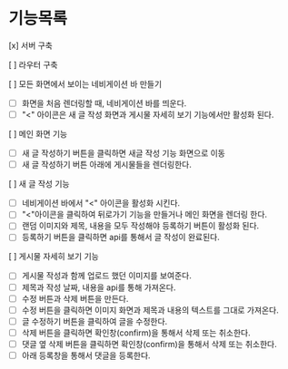 # 기능목록


[x] 서버 구축

[ ] 라우터 구축

[ ] 모든 화면에서 보이는 네비게이션 바 만들기 
- [ ] 화면을 처음 렌더링할 때, 네비게이션 바를 띄운다. 
- [ ] "<" 아이콘은 새 글 작성 화면과 게시물 자세히 보기 기능에서만 활성화 된다.

[ ] 메인 화면 기능
- [ ] 새 글 작성하기 버튼을 클릭하면 새글 작성 기능 화면으로 이동
- [ ] 새 글 작성하기 버튼 아래에 게시물들을 렌더링한다.

[ ] 새 글 작성 기능
- [ ] 네비게이션 바에서 "<" 아이콘을 활성화 시킨다.
- [ ] "<"아이콘을 클릭하여 뒤로가기 기능을 만들거나 메인 화면을 렌더링 한다.
- [ ] 랜덤 이미지와 제목, 내용을 모두 작성해야 등록하기 버튼이 활성화 된다.
- [ ] 등록하기 버튼을 클릭하면 api를 통해서 글 작성이 완료된다.

[ ] 게시물 자세히 보기 기능
- [ ] 게시물 작성과 함께 업로드 했던 이미지를 보여준다.
- [ ] 제목과 작성 날짜, 내용을 api를 통해 가져온다.
- [ ] 수정 버튼과 삭제 버튼을 만든다.
- [ ] 수정 버튼을 클릭하면 이미지 화면과 제목과 내용의 텍스트를 그대로 가져온다.
- [ ] 글 수정하기 버튼을 클릭하여 글을 수정한다.
- [ ] 삭제 버튼을 클릭하면 확인창(confirm)을 통해서 삭제 또는 취소한다. 
- [ ] 댓글 옆 삭제 버튼을 클릭하면 확인창(confirm)을 통해서 삭제 또는 취소한다.
- [ ] 아래 등록창을 통해서 댓글을 등록한다.
